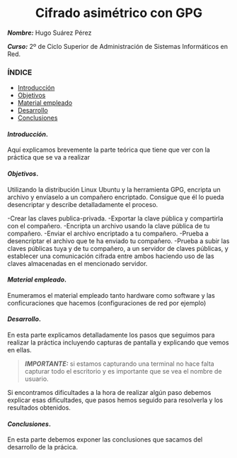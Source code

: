 <center>

# Cifrado asimétrico con GPG


</center>

***Nombre:*** Hugo Suárez Pérez

***Curso:*** 2º de Ciclo Superior de Administración de Sistemas Informáticos en Red.

### ÍNDICE

+ [Introducción](#id1)
+ [Objetivos](#id2)
+ [Material empleado](#id3)
+ [Desarrollo](#id4)
+ [Conclusiones](#id5)


#### ***Introducción***. <a name="id1"></a>

Aquí explicamos brevemente la parte teórica que tiene que ver con la práctica que se va a realizar

#### ***Objetivos***. <a name="id2"></a>

Utilizando la distribución Linux Ubuntu y la herramienta GPG, encripta un archivo y envíaselo a un compañero encriptado. Consigue que él lo pueda desencriptar y describe detalladamente el proceso.

-Crear las claves publica-privada.
-Exportar la clave pública y compartirla con el compañero.
-Encripta un archivo usando la clave pública de tu compañero.
-Enviar el archivo encriptado a tu compañero.
-Prueba a desencriptar el archivo que te ha enviado tu compañero.
-Prueba a subir las claves públicas tuya y de tu compañero, a un servidor de claves públicas, y establecer una comunicación cifrada entre ambos haciendo uso de las claves almacenadas en el mencionado servidor.

#### ***Material empleado***. <a name="id3"></a>

Enumeramos el material empleado tanto hardware como software y las conficuraciones que hacemos (configuraciones de red por ejemplo) 

#### ***Desarrollo***. <a name="id4"></a>

En esta parte explicamos detalladamente los pasos que seguimos para realizar la práctica incluyendo capturas de pantalla y explicando que vemos en ellas. 

> ***IMPORTANTE:*** si estamos capturando una terminal no hace falta capturar todo el escritorio y es importante que se vea el nombre de usuario.

Si encontramos dificultades a la hora de realizar algún paso debemos explicar esas dificultades, que pasos hemos seguido para resolverla y los resultados obtenidos.

#### ***Conclusiones***. <a name="id5"></a>

En esta parte debemos exponer las conclusiones que sacamos del desarrollo de la prácica.
